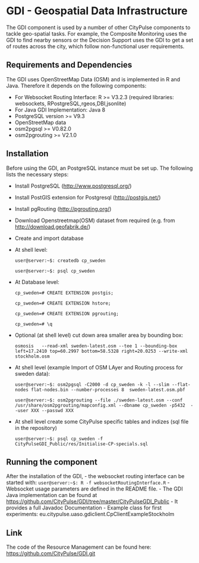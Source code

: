 # GDI - Geospatial Data Infrastructure

The GDI component is used by a number of other CityPulse components to tackle geo-spatial tasks. For example, the Composite Monitoring uses the GDI to find nearby sensors or the Decision Support uses the GDI to get a set of routes across the city, which follow non-functional user requirements.


## Requirements and Dependencies
The GDI uses OpenStreetMap Data (OSM) and is implemented in R and Java. Therefore it depends on the following components:

- For Websocket Routing Interface: R >= V3.2.3 (required libraries: websockets, RPostgreSQL,rgeos,DBI,jsonlite)
- For Java GDI Implementation: Java 8
- PostgreSQL version >= V9.3
- OpenStreetMap data 
- osm2pgsql >= V0.82.0
- osm2pgrouting >= V2.1.0

## Installation
Before using the GDI, an PostgreSQL instance must be set up. The following lists the necessary steps:

- Install PostgreSQL (http://www.postgresql.org/)
- Install PostGIS extension for Postgresql (http://postgis.net/)
- Install pgRouting (http://pgrouting.org/)
- Download Openstreetmap(OSM) dataset from required  (e.g. from http://download.geofabrik.de/)
- Create and import database 
- At shell level:
	```
	user@server:~$: createdb cp_sweden

	user@server:~$: psql cp_sweden
	```
- At Database level:
	```
	cp_sweden=# CREATE EXTENSION postgis; 

	cp_sweden=# CREATE EXTENSION hstore; 

	cp_sweden=# CREATE EXTENSION pgrouting;

	cp_sweden=# \q 
	```
- Optional (at shell level) cut down area smaller area by bounding box:

	```
	osmosis   --read-xml sweden-latest.osm --tee 1 --bounding-box left=17.2410 top=60.2997 bottom=58.5328 right=20.0253 --write-xml stockholm.osm
	```
- At shell level  (example Import of OSM LAyer and Routing process for sweden data):
	```
	user@server:~$: osm2pgsql -C2000 -d cp_sweden -k -l --slim --flat-nodes flat-nodes.bin --number-processes 8  sweden-latest.osm.pbf

	user@server:~$: osm2pgrouting --file ./sweden-latest.osm --conf /usr/share/osm2pgrouting/mapconfig.xml --dbname cp_sweden -p5432  --user XXX --passwd XXX 
	```
- At shell level create some CityPulse specific tables and indizes (sql file in the repository)

	```
	user@server:~$: psql cp_sweden -f CityPulseGDI_Public/res/Initialise-CP-specials.sql
	```

## Running the component
After the installation of the GDI, 
	- the websocket routing interface can be started with:
		```
		user@server:~$: R -f websocketRoutingInterface.R
		```
		- Websocket usage parameters are defined in the README file.
	- The GDI Java implementation can be found at https://github.com/CityPulse/GDI/tree/master/CityPulseGDI_Public
		- It provides a full Javadoc Documentation
		- Example class for first experiments: eu.citypulse.uaso.gdiclient.CpClientExampleStockholm

## Link
The code of the Resource Management can be found here: https://github.com/CityPulse/GDI.git
